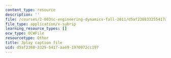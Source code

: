 ```yaml
---
content_type: resource
description: ''
file: /courses/2-003sc-engineering-dynamics-fall-2011/d5af238833255417aae91970972cc197_9_d8CQrCYUw.vtt
file_type: application/x-subrip
learning_resource_types: []
ocw_type: OCWFile
resourcetype: Other
title: 3play caption file
uid: d5af2388-3325-5417-aae9-1970972cc197
---
```

